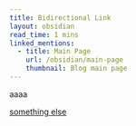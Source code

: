 ```yaml
---
title: Bidirectional Link
layout: obsidian
read_time: 1 mins
linked_mentions:
  - title: Main Page
    url: /obsidian/main-page
    thumbnail: Blog main page
---
```


aaaa

[something else](/obsidian/something-else)
